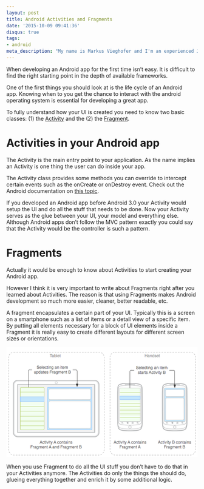 ```yaml
---
layout: post
title: Android Activities and Fragments
date: '2015-10-09 09:41:36'
disqus: true
tags:
- android
meta_description: "My name is Markus Vieghofer and I'm an experienced Java developer located in Austria. I write about Java, Android and other technology stuff."
---
```



When developing an Android app for the first time isn’t easy. It is difficult to find the right starting point in the depth of available frameworks.

One of the first things you should look at is the life cycle of an Android app. Knowing when to you get the chance to interact with the android operating system is essential for developing a great app.

To fully understand how your UI is created you need to know two basic classes: (1) the [Activity](http://developer.android.com/reference/android/app/Activity.html) and the (2) the [Fragment](http://developer.android.com/reference/android/app/Fragment.html).


# Activities in your Android app

The Activity is the main entry point to your application. As the name implies an Activity is one thing the user can do inside your app.

The Activity class provides some methods you can override to intercept certain events such as the onCreate or onDestroy event. Check out the Android documentation on [this topic](http://developer.android.com/guide/components/activities.html).

If you developed an Android app before Android 3.0 your Activity would setup the UI and do all the stuff that needs to be done. Now your Activity serves as the glue between your UI, your model and everything else. Although Android apps don’t follow the MVC pattern exactly you could say that the Activity would be the controller is such a pattern.


# Fragments

Actually it would be enough to know about Activities to start creating your Android app.

However I think it is very important to write about Fragments right after you learned about Activities. The reason is that using Fragments makes Android development so much more easier, cleaner, better readable, etc.

A fragment encapsulates a certain part of your UI. Typically this is a screen on a smartphone such as a list of items or a detail view of a specific item. By putting all elements necessary for a block of UI elements inside a Fragment it is really easy to create different layouts for different screen sizes or orientations.

![Android Fragments](/assets/images/android-fragments/fragments.png "Android Fragments")

When you use Fragment to do all the UI stuff you don’t have to do that in your Activities anymore. The Activities do only the things the should do, glueing everything together and enrich it by some additional logic.

